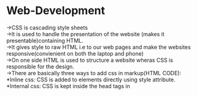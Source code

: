 # Web-Development
->CSS is cascading style sheets <br/>
->It is used to handle the presentation of the website (makes it presentable)containing HTML.<br/>
->It gives style to raw HTML i.e to our web pages and make the websites responsive(convienient on both the laptop and phone)<br/>
->On one side HTML is used to structure a website wheras CSS is responsible for the design.<br/>
->There are basically three ways to add css in markup(HTML CODE):<br/>
*Inline css: CSS is added to elements directly using style attribute.<br/>
*Internal css: CSS is kept inside the head tags in <style> tags.<br/>
*External css : CSS is kept separately inside a .css style sheet.(Preferred)
 ->Selectors :CSS selectors are used to find the element whose property will be set and are used to target the HTML elements(single/Multiple).<br/>
->There are basically four types of selectors: CSS element Selector	,CSS id selector, CSS class and css grouping selector.</br>
->The CSS box model is essentially a box that wraps around every HTML element. It consists of: margins, borders, padding, and the actual content. The image below illustrates the box model:</br>
->Content - The content of the box, where text and images appear</br>
->Padding - Clears an area around the content. The padding is transparent</br>
->Border - A border that goes around the padding and content</br>
->Margin - Clears an area outside the border. The margin is transparent</br>
																							 


